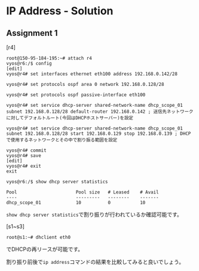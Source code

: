 # IP Address - Solution

## Assignment 1

[r4]
```
root@150-95-184-195:~# attach r4
vyos@r6:/$ config
[edit]
vyos@r4# set interfaces ethernet eth100 address 192.168.0.142/28

vyos@r4# set protocols ospf area 0 network 192.168.0.128/28

vyos@r4# set protocols ospf passive-interface eth100

vyos@r4# set service dhcp-server shared-network-name dhcp_scope_01 subnet 192.168.0.128/28 default-router 192.168.0.142 ; 送信先ネットワークに対してデフォルトルート(今回はDHCPホストサーバー)を設定

vyos@r4# set service dhcp-server shared-network-name dhcp_scope_01 subnet 192.168.0.128/28 start 192.168.0.129 stop 192.168.0.139 ; DHCPで使用するネットワークとその中で割り振る範囲を設定

vyos@r4# commit
vyos@r4# save
[edit]
vyos@r4# exit
exit

vyos@r6:/$ show dhcp server statistics

Pool                      Pool size   # Leased    # Avail
----                      ---------   --------    -------
dhcp_scope_01             10          0           10
```

`show dhcp server statistics`で割り振りが行われているか確認可能です。

[s1~s3]
```
root@s1:~# dhclient eth0
```
でDHCPの再リースが可能です。

割り振り前後で`ip address`コマンドの結果を比較してみると良いでしょう。
